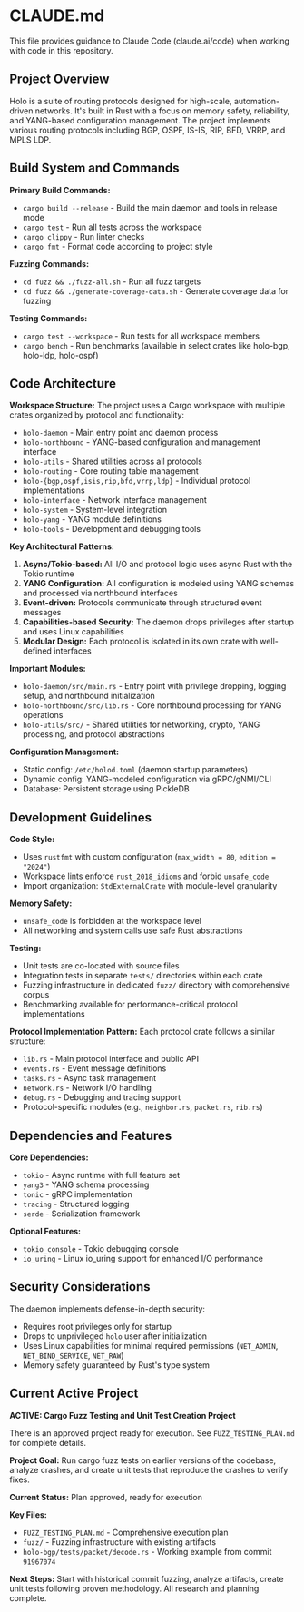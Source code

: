 # CLAUDE.md

This file provides guidance to Claude Code (claude.ai/code) when working with code in this repository.

## Project Overview

Holo is a suite of routing protocols designed for high-scale, automation-driven networks. It's built in Rust with a focus on memory safety, reliability, and YANG-based configuration management. The project implements various routing protocols including BGP, OSPF, IS-IS, RIP, BFD, VRRP, and MPLS LDP.

## Build System and Commands

**Primary Build Commands:**
- `cargo build --release` - Build the main daemon and tools in release mode
- `cargo test` - Run all tests across the workspace
- `cargo clippy` - Run linter checks
- `cargo fmt` - Format code according to project style

**Fuzzing Commands:**
- `cd fuzz && ./fuzz-all.sh` - Run all fuzz targets
- `cd fuzz && ./generate-coverage-data.sh` - Generate coverage data for fuzzing

**Testing Commands:**
- `cargo test --workspace` - Run tests for all workspace members
- `cargo bench` - Run benchmarks (available in select crates like holo-bgp, holo-ldp, holo-ospf)

## Code Architecture

**Workspace Structure:**
The project uses a Cargo workspace with multiple crates organized by protocol and functionality:

- `holo-daemon` - Main entry point and daemon process
- `holo-northbound` - YANG-based configuration and management interface
- `holo-utils` - Shared utilities across all protocols
- `holo-routing` - Core routing table management
- `holo-{bgp,ospf,isis,rip,bfd,vrrp,ldp}` - Individual protocol implementations
- `holo-interface` - Network interface management
- `holo-system` - System-level integration
- `holo-yang` - YANG module definitions
- `holo-tools` - Development and debugging tools

**Key Architectural Patterns:**

1. **Async/Tokio-based:** All I/O and protocol logic uses async Rust with the Tokio runtime
2. **YANG Configuration:** All configuration is modeled using YANG schemas and processed via northbound interfaces
3. **Event-driven:** Protocols communicate through structured event messages
4. **Capabilities-based Security:** The daemon drops privileges after startup and uses Linux capabilities
5. **Modular Design:** Each protocol is isolated in its own crate with well-defined interfaces

**Important Modules:**
- `holo-daemon/src/main.rs` - Entry point with privilege dropping, logging setup, and northbound initialization
- `holo-northbound/src/lib.rs` - Core northbound processing for YANG operations
- `holo-utils/src/` - Shared utilities for networking, crypto, YANG processing, and protocol abstractions

**Configuration Management:**
- Static config: `/etc/holod.toml` (daemon startup parameters)
- Dynamic config: YANG-modeled configuration via gRPC/gNMI/CLI
- Database: Persistent storage using PickleDB

## Development Guidelines

**Code Style:**
- Uses `rustfmt` with custom configuration (`max_width = 80`, `edition = "2024"`)
- Workspace lints enforce `rust_2018_idioms` and forbid `unsafe_code`
- Import organization: `StdExternalCrate` with module-level granularity

**Memory Safety:**
- `unsafe_code` is forbidden at the workspace level
- All networking and system calls use safe Rust abstractions

**Testing:**
- Unit tests are co-located with source files
- Integration tests in separate `tests/` directories within each crate
- Fuzzing infrastructure in dedicated `fuzz/` directory with comprehensive corpus
- Benchmarking available for performance-critical protocol implementations

**Protocol Implementation Pattern:**
Each protocol crate follows a similar structure:
- `lib.rs` - Main protocol interface and public API
- `events.rs` - Event message definitions
- `tasks.rs` - Async task management
- `network.rs` - Network I/O handling
- `debug.rs` - Debugging and tracing support
- Protocol-specific modules (e.g., `neighbor.rs`, `packet.rs`, `rib.rs`)

## Dependencies and Features

**Core Dependencies:**
- `tokio` - Async runtime with full feature set
- `yang3` - YANG schema processing
- `tonic` - gRPC implementation
- `tracing` - Structured logging
- `serde` - Serialization framework

**Optional Features:**
- `tokio_console` - Tokio debugging console
- `io_uring` - Linux io_uring support for enhanced I/O performance

## Security Considerations

The daemon implements defense-in-depth security:
- Requires root privileges only for startup
- Drops to unprivileged `holo` user after initialization
- Uses Linux capabilities for minimal required permissions (`NET_ADMIN`, `NET_BIND_SERVICE`, `NET_RAW`)
- Memory safety guaranteed by Rust's type system

## Current Active Project

**ACTIVE: Cargo Fuzz Testing and Unit Test Creation Project**

There is an approved project ready for execution. See `FUZZ_TESTING_PLAN.md` for complete details.

**Project Goal:** Run cargo fuzz tests on earlier versions of the codebase, analyze crashes, and create unit tests that reproduce the crashes to verify fixes.

**Current Status:** Plan approved, ready for execution

**Key Files:**
- `FUZZ_TESTING_PLAN.md` - Comprehensive execution plan  
- `fuzz/` - Fuzzing infrastructure with existing artifacts
- `holo-bgp/tests/packet/decode.rs` - Working example from commit `91967074`

**Next Steps:** Start with historical commit fuzzing, analyze artifacts, create unit tests following proven methodology. All research and planning complete.